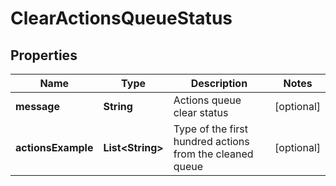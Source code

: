 

# ClearActionsQueueStatus

## Properties

Name | Type | Description | Notes
------------ | ------------- | ------------- | -------------
**message** | **String** | Actions queue clear status |  [optional]
**actionsExample** | **List&lt;String&gt;** | Type of the first hundred actions from the cleaned queue |  [optional]



